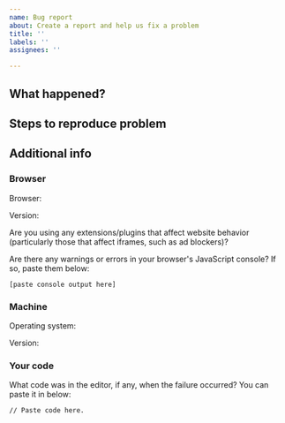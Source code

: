 ```yaml
---
name: Bug report
about: Create a report and help us fix a problem
title: ''
labels: ''
assignees: ''

---
```


<!-- 
    Thank you for using DartPad!

    If you haven't already, please check our troubleshooting guide for info
    on resolving common problems people may run into when using DartPad:
    
    https://dart.dev/tools/dartpad/troubleshoot

    If you're still having an issue, we'd like to help. By providing as much
    information as possible about your browser, machine, and experience,
    you can help us identify problems as quickly as possible.
-->

## What happened?

<!-- 
    Let us know what you expected to happen and what DartPad
    actually did.
-->

## Steps to reproduce problem

<!-- 
    Can you reliably reproduce the issue? If so, list the steps here.
-->

## Additional info

### Browser

Browser:

Version:

Are you using any extensions/plugins that affect website behavior (particularly those that affect iframes, such as ad blockers)?

Are there any warnings or errors in your browser's JavaScript console? If so, paste them below:

```
[paste console output here]
```

### Machine

Operating system:

Version:

### Your code

What code was in the editor, if any, when the failure occurred? You can paste it in below:

```
// Paste code here.
```
